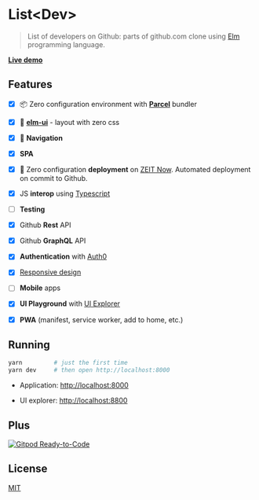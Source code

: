 # List\<Dev\>

> List of developers on Github: parts of github.com clone using [Elm](https://elm-lang.org) programming language.

**[Live demo](https://list-dev.now.sh)**

## Features

- [x] 📦 Zero configuration environment with **[Parcel](https://https://parceljs.org/)** bundler

- [x] 💅 **[elm-ui](https://package.elm-lang.org/packages/mdgriffith/elm-ui/latest)** - layout with zero css

- [x] 🚆 **Navigation**

- [x] **SPA**

- [x] 🚀 Zero configuration **deployment** on [ZEIT Now](https://zeit.co/guides/upgrade-to-zero-configuration/). Automated deployment on commit to Github.

- [x] JS **interop** using [Typescript](https://github.com/dillonkearns/elm-typescript-interop)

- [ ] **Testing**

- [x] Github **Rest** API

- [x] Github **GraphQL** API

- [x] **Authentication** with [Auth0](https://auth0.com)

- [x] [Responsive design](https://package.elm-lang.org/packages/mdgriffith/elm-ui/latest/Element#Device)

- [ ] **Mobile** apps

- [x] **UI Playground** with [UI Explorer](https://github.com/kalutheo/elm-ui-explorer)

- [x] **PWA** (manifest, service worker, add to home, etc.)

## Running

```sh
yarn         # just the first time
yarn dev     # then open http://localhost:8000
```

- Application: [http://localhost:8000](http://localhost:8000)

- UI explorer: [http://localhost:8800](http://localhost:8800)

## Plus

[![Gitpod Ready-to-Code](https://img.shields.io/badge/Gitpod-Ready--to--Code-blue?logo=gitpod)](https://gitpod.io/#https://github.com/lemol/list-dev)

## License

[MIT](https://lemolsoft.mit-license.org/)
